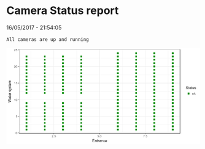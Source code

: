 Camera Status report
================
16/05/2017 - 21:54:05

    All cameras are up and running

![](camreport_files/figure-markdown_github/unnamed-chunk-2-1.png)
